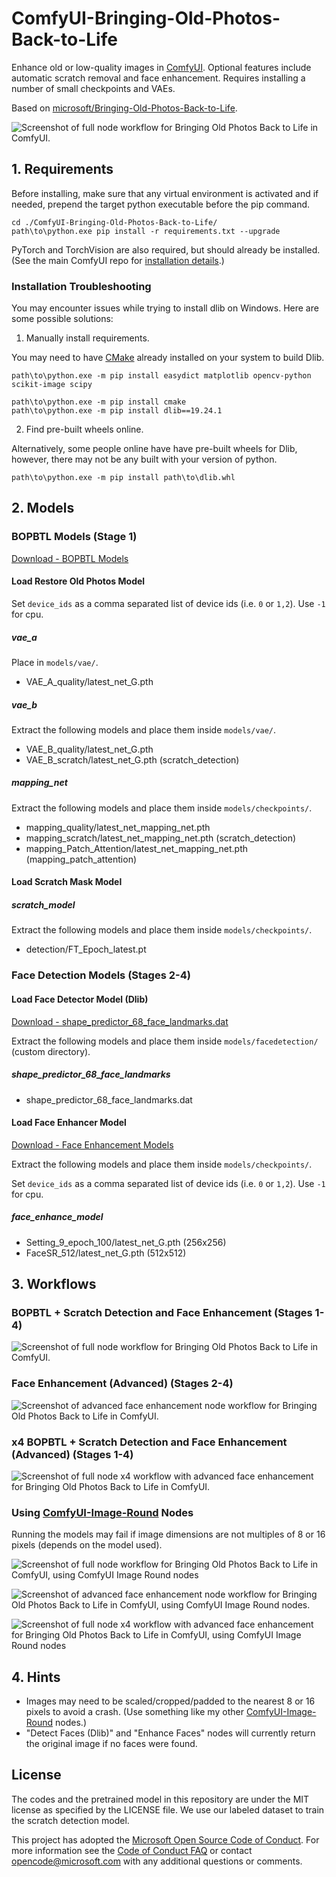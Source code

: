 # ComfyUI-Bringing-Old-Photos-Back-to-Life

Enhance old or low-quality images in [ComfyUI](https://github.com/comfyanonymous/ComfyUI). Optional features include automatic scratch removal and face enhancement. Requires installing a number of small checkpoints and VAEs.

Based on [microsoft/Bringing-Old-Photos-Back-to-Life](https://github.com/microsoft/Bringing-Old-Photos-Back-to-Life).

![Screenshot of full node workflow for Bringing Old Photos Back to Life in ComfyUI.](imgs/bopbtl-full-workflow-512.png)

## 1. Requirements

Before installing, make sure that any virtual environment is activated and if needed, prepend the target python executable before the pip command.

```shell
cd ./ComfyUI-Bringing-Old-Photos-Back-to-Life/
path\to\python.exe pip install -r requirements.txt --upgrade
```

PyTorch and TorchVision are also required, but should already be installed. (See the main ComfyUI repo for [installation details](https://github.com/comfyanonymous/ComfyUI?tab=readme-ov-file#installing).)

### Installation Troubleshooting

You may encounter issues while trying to install dlib on Windows. Here are some possible solutions:

1. Manually install requirements.

You may need to have [CMake](https://cmake.org/download/) already installed on your system to build Dlib.

```shell
path\to\python.exe -m pip install easydict matplotlib opencv-python scikit-image scipy

path\to\python.exe -m pip install cmake
path\to\python.exe -m pip install dlib==19.24.1
```

2. Find pre-built wheels online.

Alternatively, some people online have have pre-built wheels for Dlib, however, there may not be any built with your version of python.

```
path\to\python.exe -m pip install path\to\dlib.whl
```

## 2. Models

### BOPBTL Models (Stage 1)

[Download - BOPBTL Models](https://facevc.blob.core.windows.net/zhanbo/old_photo/pretrain/Global/checkpoints.zip)

#### Load Restore Old Photos Model

Set `device_ids` as a comma separated list of device ids (i.e. `0` or `1,2`). Use `-1` for cpu.

##### vae_a

Place in `models/vae/`.

- VAE_A_quality/latest_net_G.pth

##### vae_b

Extract the following models and place them inside `models/vae/`.

- VAE_B_quality/latest_net_G.pth
- VAE_B_scratch/latest_net_G.pth (scratch_detection)

##### mapping_net

Extract the following models and place them inside `models/checkpoints/`.

- mapping_quality/latest_net_mapping_net.pth
- mapping_scratch/latest_net_mapping_net.pth (scratch_detection)
- mapping_Patch_Attention/latest_net_mapping_net.pth (mapping_patch_attention)

#### Load Scratch Mask Model

##### scratch_model

Extract the following models and place them inside `models/checkpoints/`.

- detection/FT_Epoch_latest.pt

### Face Detection Models (Stages 2-4)

#### Load Face Detector Model (Dlib)

[Download - shape_predictor_68_face_landmarks.dat](http://dlib.net/files/shape_predictor_68_face_landmarks.dat.bz2)

Extract the following models and place them inside `models/facedetection/` (custom directory).

##### shape_predictor_68_face_landmarks

- shape_predictor_68_face_landmarks.dat

#### Load Face Enhancer Model

[Download - Face Enhancement Models](https://facevc.blob.core.windows.net/zhanbo/old_photo/pretrain/Face_Enhancement/checkpoints.zip)

Extract the following models and place them inside `models/checkpoints/`.

Set `device_ids` as a comma separated list of device ids (i.e. `0` or `1,2`). Use `-1` for cpu.

##### face_enhance_model

- Setting_9_epoch_100/latest_net_G.pth (256x256)
- FaceSR_512/latest_net_G.pth (512x512)

## 3. Workflows

### BOPBTL + Scratch Detection and Face Enhancement (Stages 1-4)

![Screenshot of full node workflow for Bringing Old Photos Back to Life in ComfyUI.](imgs/bopbtl-full-workflow-512.png)

### Face Enhancement (Advanced) (Stages 2-4)

![Screenshot of advanced face enhancement node workflow for Bringing Old Photos Back to Life in ComfyUI.](imgs/bopbtl-enhance-face-advanced-512.png)

### x4 BOPBTL + Scratch Detection and Face Enhancement (Advanced) (Stages 1-4)

![Screenshot of full node x4 workflow with advanced face enhancement for Bringing Old Photos Back to Life in ComfyUI.](imgs/bopbtl-full-workflow-advanced-512-x4-upscale-previews.png)

### Using [ComfyUI-Image-Round](https://github.com/cdb-boop/comfyui-image-round) Nodes

Running the models may fail if image dimensions are not multiples of 8 or 16 pixels (depends on the model used).

![Screenshot of full node workflow for Bringing Old Photos Back to Life in ComfyUI, using ComfyUI Image Round nodes](imgs/bopbtl-full-workflow-512-round-pad-nearest-16.png)

![Screenshot of advanced face enhancement node workflow for Bringing Old Photos Back to Life in ComfyUI, using ComfyUI Image Round nodes.](imgs/bopbtl-enhance-face-advanced-512-round-pad-nearest-16.png)

![Screenshot of full node x4 workflow with advanced face enhancement for Bringing Old Photos Back to Life in ComfyUI, using ComfyUI Image Round nodes](imgs/bopbtl-full-workflow-advanced-512-x4-upscale-round-pad-nearest-16-previews.png)

## 4. Hints

- Images may need to be scaled/cropped/padded to the nearest 8 or 16 pixels to avoid a crash. (Use something like my other [ComfyUI-Image-Round](https://github.com/cdb-boop/comfyui-image-round) nodes.)
- "Detect Faces (Dlib)" and "Enhance Faces" nodes will currently return the original image if no faces were found.

## License

The codes and the pretrained model in this repository are under the MIT license as specified by the LICENSE file. We use our labeled dataset to train the scratch detection model.

This project has adopted the [Microsoft Open Source Code of Conduct](https://opensource.microsoft.com/codeofconduct/). For more information see the [Code of Conduct FAQ](https://opensource.microsoft.com/codeofconduct/faq/) or contact [opencode@microsoft.com](mailto:opencode@microsoft.com) with any additional questions or comments.
